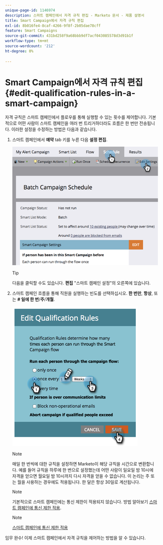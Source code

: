 ```yaml
---
unique-page-id: 1146974
description: 스마트 캠페인에서 자격 규칙 편집 - Marketo 문서 - 제품 설명서
title: Smart Campaign에서 자격 규칙 편집
exl-id: 8b016fe4-8caf-4266-9f8f-2b05dae78cff
feature: Smart Campaigns
source-git-commit: 431bd258f9a68bbb9df7acf043085578d3d91b1f
workflow-type: tm+mt
source-wordcount: '212'
ht-degree: 0%

---
```


# Smart Campaign에서 자격 규칙 편집 {#edit-qualification-rules-in-a-smart-campaign}

자격 규칙은 스마트 캠페인에서 플로우를 통해 실행할 수 있는 횟수를 제어합니다. 기본적으로 어떤 사람이 스마트 캠페인을 여러 번 트리거하더라도 흐름은 한 번만 전송됩니다. 이러한 설정을 수정하는 방법은 다음과 같습니다.

1. 스마트 캠페인에서 **예약** tab 키를 누른 다음 **설정 편집**.

   ![](assets/edit-qualification-rules-in-a-smart-campaign-1.png)

   >[!TIP]
   >
   >다음을 클릭할 수도 있습니다. **편집** &quot;스마트 캠페인 설정&quot;의 오른쪽에 있습니다.

1. 스마트 캠페인 흐름을 통해 직원을 실행하는 빈도를 선택하십시오. **한 번만**, **항상**, 또는 **# 일에 한 번**/**주**/**개월**.

   ![](assets/edit-qualification-rules-in-a-smart-campaign-2.png)

   >[!NOTE]
   >
   >매일 한 번씩에 대한 규칙을 설정하면 Marketo이 해당 규칙을 시간으로 변환합니다. 예를 들어 규칙을 하루에 한 번으로 설정했는데 어떤 사람이 일요일 밤 10시에 자격을 얻으면 월요일 밤 10시까지 다시 자격을 얻을 수 없습니다. 이 논리는 주 또는 월을 사용하는 경우에도 적용됩니다. 한 달은 항상 30일로 계산됩니다.

   >[!NOTE]
   >
   >기본적으로 스마트 캠페인에는 통신 제한이 적용되지 않습니다. 방법 알아보기 [스마트 캠페인에 통신 제한 적용](/help/marketo/product-docs/core-marketo-concepts/smart-campaigns/using-smart-campaigns/apply-communication-limits-to-smart-campaign.md).

   >[!NOTE]
   >
   >[스마트 캠페인에 통신 제한 적용](/help/marketo/product-docs/core-marketo-concepts/smart-campaigns/using-smart-campaigns/apply-communication-limits-to-smart-campaign.md)

임무 완수! 이제 스마트 캠페인에서 자격 규칙을 제어하는 방법을 알 수 있습니다.
